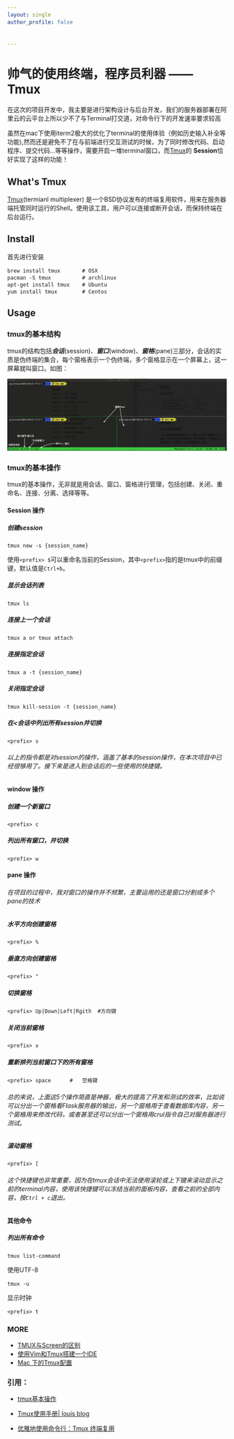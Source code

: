 ```yaml
---
layout: single
author_profile: false


---
```


# 帅气的使用终端，程序员利器 —— Tmux

​	在这次的项目开发中，我主要是进行架构设计与后台开发，我们的服务器部署在阿里云的云平台上所以少不了与Terminal打交道，对命令行下的开发速率要求较高

​	虽然在mac下使用iterm2极大的优化了terminal的使用体验（例如历史输入补全等功能),然而还是避免不了在与前端进行交互测试的时候，为了同时修改代码、启动程序、提交代码…等等操作，需要开启一堆terminal窗口，而[Tmux](https://wiki.archlinux.org/index.php/tmux)的 **Session**恰好实现了这样的功能！



## What's Tmux

[Tmux](https://wiki.archlinux.org/index.php/tmux)(termianl multiplexer) 是一个BSD协议发布的终端复用软件，用来在服务器端托管同时运行的Shell。使用该工具，用户可以连接或断开会话，而保持终端在后台运行。



## Install

首先进行安装

```shell
brew install tmux       # OSX
pacman -S tmux          # archlinux
apt-get install tmux    # Ubuntu
yum install tmux        # Centos
```



## Usage

### tmux的基本结构

​	tmux的结构包括***会话***(session)、***窗口***(window)、***窗格***(pane)三部分，会话的实质是伪终端的集合，每个窗格表示一个伪终端，多个窗格显示在一个屏幕上，这一屏幕就叫窗口。如图：

![屏幕快照 2019-06-29 18.06.12](./img/tmux.png)



### tmux的基本操作

​	tmux的基本操作，无非就是用会话、窗口、窗格进行管理，包括创建、关闭、重命名、连接、分离、选择等等。



#### Session 操作

##### 创建session

```shell
tmux new -s {session_name}
```

使用`<prefix> $`可以重命名当前的Session，其中`<prefix>`指的是tmux中的前缀键，默认值是`Ctrl+b`。



##### 显示会话列表

```
tmux ls
```

##### 连接上一个会话

```shell
tmux a or tmux attach
```

##### 连接指定会话

```shell
tmux a -t {session_name}
```

##### 关闭指定会话

```shell
tmux kill-session -t {session_name}
```

##### 在<会话中列出所有session并切换

```shell
<prefix> s
```



###### 以上的指令都是对session的操作，涵盖了基本的session操作，在本次项目中已经很够用了。接下来是进入到会话后的一些使用的快捷键。



#### window 操作

##### 创建一个新窗口

```
<prefix> c
```

##### 列出所有窗口，并切换

```
<prefix> w
```



#### pane 操作

###### 在项目的过程中，我对窗口的操作并不频繁，主要运用的还是窗口分割成多个pane的技术

##### 水平方向创建窗格

```
<prefix> %
```

##### 垂直方向创建窗格

```
<prefix> "
```

##### 切换窗格

```shell
<prefix> Up|Down|Left|Rgith  #方向键
```

##### 关闭当前窗格

```
<prefix> x
```

##### 重新排列当前窗口下的所有窗格

```shell
<prefix> space 		#	空格键
```

###### 总的来说，上面这5个操作简直是神器，极大的提高了开发和测试的效率，比如说可以分出一个窗格看Flask服务器的输出，另一个窗格用于查看数据库内容，另一个窗格用来修改代码，或者甚至还可以分出一个窗格用crul指令自己对服务器进行测试。

##### 滚动窗格

```
<prefix> [
```

###### 这个快捷键也非常重要，因为在tmux会话中无法使用滚轮或上下键来滚动显示之前的terminal内容，使用该快捷键可以冻结当前的面板内容，查看之前的全部内容，按`Ctrl + c`退出。



#### 其他命令

##### 列出所有命令

```
tmux list-command
```

使用UTF-8

```
tmux -u
```

显示时钟

```
<prefix> t
```



### MORE

- [TMUX与Screen的区别](http://unix.stackexchange.com/questions/549/tmux-vs-gnu-screen)
- [使用Vim和Tmux搭建一个IDE](https://harttle.land/2015/11/04/vim-ide.html)
- [Mac 下的Tmux配置](https://github.com/harttle/unix-home/blob/macos/.tmux.conf)



### 引用：

- [tmux基本操作](https://www.cnblogs.com/liuguanglin/p/9290345.html)

- [Tmux使用手册| louis blog](https://www.google.com.hk/url?sa=t&rct=j&q=&esrc=s&source=web&cd=5&ved=2ahUKEwi26476s47jAhXKdd4KHVWhCwsQFjAEegQIAhAB&url=http%3A%2F%2Flouiszhai.github.io%2F2017%2F09%2F30%2Ftmux%2F&usg=AOvVaw1V8I3MQXu7QDyXsEjAR5xC)

- [优雅地使用命令行：Tmux 终端复用](https://harttle.land/2015/11/06/tmux-startup.html)

  